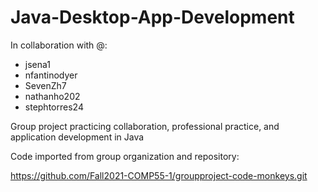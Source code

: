 # Java-Desktop-App-Development
In collaboration with @:
- jsena1
- nfantinodyer
- SevenZh7
- nathanho202
- stephtorres24

Group project practicing collaboration, professional practice, and application development in Java

Code imported from group organization and repository:

https://github.com/Fall2021-COMP55-1/groupproject-code-monkeys.git
